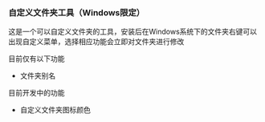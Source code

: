 ### 自定义文件夹工具（Windows限定）

这是一个可以自定义文件夹的工具，安装后在Windows系统下的文件夹右键可以出现自定义菜单，选择相应功能会立即对文件夹进行修改

目前仅有以下功能
- 文件夹别名

目前开发中的功能
- 自定义文件夹图标颜色
